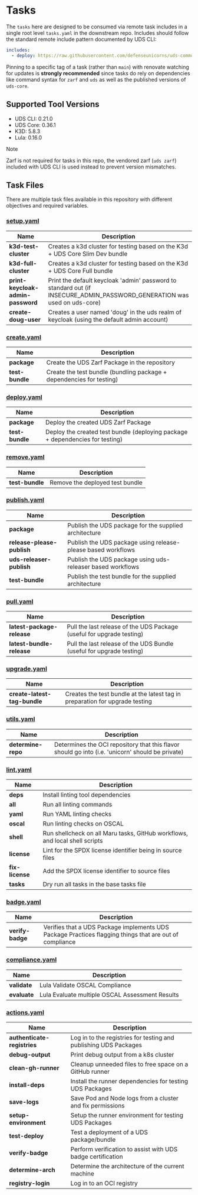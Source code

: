 # Tasks

The `tasks` here are designed to be consumed via remote task includes in a single root level `tasks.yaml` in the downstream repo. Includes should follow the standard remote include pattern documented by UDS CLI:

```yaml
includes:
  - deploy: https://raw.githubusercontent.com/defenseunicorns/uds-common/$TAG/tasks/deploy.yaml
```

Pinning to a specific tag of a task (rather than `main`) with renovate watching for updates is **strongly recommended** since tasks do rely on dependencies like command syntax for `zarf` and `uds` as well as the published versions of `uds-core`.

## Supported Tool Versions

- UDS CLI: 0.21.0
- UDS Core: 0.36.1
- K3D: 5.8.3
- Lula: 0.16.0

> [!NOTE]
> Zarf is not required for tasks in this repo, the vendored zarf (`uds zarf`) included with UDS CLI is used instead to prevent version mismatches.

## Task Files

There are multiple task files available in this repository with different objectives and required variables.

<!-- TODO: @WSTARR - these were generated with Maru off of https://github.com/defenseunicorns/maru-runner/pull/151 - once that feature is finalized a workflow should be added to check this file for missing text -->

### [setup.yaml](./tasks/setup.yaml)

| Name | Description |
|------|-------------|
| **k3d-test-cluster** | Creates a k3d cluster for testing based on the K3d + UDS Core Slim Dev bundle |
| **k3d-full-cluster** | Creates a k3d cluster for testing based on the K3d + UDS Core Full bundle |
| **print-keycloak-admin-password** | Print the default keycloak 'admin' password to standard out (if INSECURE_ADMIN_PASSWORD_GENERATION was used on uds-core) |
| **create-doug-user** | Creates a user named 'doug' in the uds realm of keycloak (using the default admin account) |

### [create.yaml](./tasks/create.yaml)

| Name | Description |
|------|-------------|
| **package** | Create the UDS Zarf Package in the repository |
| **test-bundle** | Create the test bundle (bundling package + dependencies for testing) |

### [deploy.yaml](./tasks/deploy.yaml)

| Name | Description |
|------|-------------|
| **package** | Deploy the created UDS Zarf Package |
| **test-bundle** | Deploy the created test bundle (deploying package + dependencies for testing) |

### [remove.yaml](./tasks/remove.yaml)

| Name | Description |
|------|-------------|
| **test-bundle** | Remove the deployed test bundle |

### [publish.yaml](./tasks/remove.yaml)

| Name | Description |
|------|-------------|
| **package** | Publish the UDS package for the supplied architecture |
| **release-please-publish** | Publish the UDS package using release-please based workflows |
| **uds-releaser-publish** | Publish the UDS package using uds-releaser based workflows |
| **test-bundle** | Publish the test bundle for the supplied architecture |

### [pull.yaml](./tasks/remove.yaml)

| Name | Description |
|------|-------------|
| **latest-package-release** | Pull the last release of the UDS Package (useful for upgrade testing) |
| **latest-bundle-release** | Pull the last release of the UDS Bundle (useful for upgrade testing) |

### [upgrade.yaml](./tasks/upgrade.yaml)

| Name | Description |
|------|-------------|
| **create-latest-tag-bundle** | Creates the test bundle at the latest tag in preparation for upgrade testing |

### [utils.yaml](./tasks/utils.yaml)

| Name | Description |
|------|-------------|
| **determine-repo** | Determines the OCI repository that this flavor should go into (i.e. 'unicorn' should be private) |

### [lint.yaml](./tasks/lint.yaml)

| Name | Description |
|------|-------------|
| **deps** | Install linting tool dependencies |
| **all** | Run all linting commands |
| **yaml** | Run YAML linting checks |
| **oscal** | Run linting checks on OSCAL |
| **shell** | Run shellcheck on all Maru tasks, GitHub workflows, and local shell scripts |
| **license** | Lint for the SPDX license identifier being in source files |
| **fix-license** | Add the SPDX license identifier to source files |
| **tasks** | Dry run all tasks in the base tasks file |

### [badge.yaml](./tasks/badge.yaml)

| Name | Description |
|------|-------------|
| **verify-badge** | Verifies that a UDS Package implements UDS Package Practices flagging things that are out of compliance |

### [compliance.yaml](./tasks/compliance.yaml)

| Name | Description |
|------|-------------|
| **validate** | Lula Validate OSCAL Compliance |
| **evaluate** | Lula Evaluate multiple OSCAL Assessment Results |

### [actions.yaml](./tasks/actions.yaml)

| Name | Description |
|------|-------------|
| **authenticate-registries** | Log in to the registries for testing and publishing UDS Packages |
| **debug-output** | Print debug output from a k8s cluster |
| **clean-gh-runner** | Cleanup unneeded files to free space on a GitHub runner |
| **install-deps** | Install the runner dependencies for testing UDS Packages |
| **save-logs** | Save Pod and Node logs from a cluster and fix permissions |
| **setup-environment** | Setup the runner environment for testing UDS Packages |
| **test-deploy** | Test a deployment of a UDS package/bundle |
| **verify-badge** | Perform verification to assist with UDS badge certification |
| **determine-arch** | Determine the architecture of the current machine |
| **registry-login** | Log in to an OCI registry |
